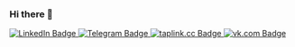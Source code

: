 ### Hi there 👋
<div id="badges">
  <a href="your-linkedin-URL">
    <img src="https://img.shields.io/badge/LinkedIn-blue?style=for-the-badge&logo=linkedin&logoColor=white" alt="LinkedIn Badge"/>
  </a>
  <a href="your-telegram-URL">
    <img src="https://img.shields.io/badge/telegram-red?style=for-the-badge&logo=telegram&logoColor=white" alt="Telegram Badge"/>
  </a>
  <a href="your-taplink.cc-URL">
    <img src="https://img.shields.io/badge/taplink.cc-blue?style=for-the-badge&logo=taplink.cc&logoColor=white" alt="taplink.cc Badge"/>
  </a>
  <a href="your-vk.com-URL">
    <img src="https://img.shields.io(https://media.giphy.com/media)/badge/vk.com-red?style=for-the-badge&logo=vk.com&logoColor=white" alt="vk.com Badge"/>
  </a>
</div>
<!--
**StanAtilovich/StanAtilovich** is a ✨ _special_ ✨ repository because its `README.md` (this file) appears on your GitHub profile.

Here are some ideas to get you started:

- 🔭 I’m currently working on ...
- 🌱 I’m currently learning ...
- 👯 I’m looking to collaborate on ...
- 🤔 I’m looking for help with ...
- 💬 Ask me about ...
- 📫 How to reach me: ...
- 😄 Pronouns: ...
- ⚡ Fun fact: ...
-->
